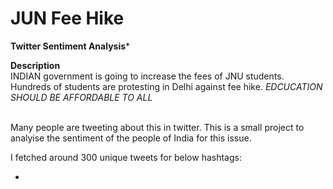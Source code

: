 # JUN Fee Hike </br>

**Twitter Sentiment Analysis*** </br>

**Description**</br>
INDIAN government is going to increase the fees of JNU students. Hundreds of students are protesting in Delhi against fee hike.
*EDCUCATION SHOULD BE AFFORDABLE TO ALL* </br></br>

Many people are tweeting about this in twitter. This is a small project to analyise the sentiment of the people of India for this issue.

I fetched around 300 unique tweets for below hashtags:

* 
